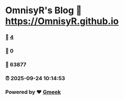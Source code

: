 # OmnisyR's Blog :link: https://OmnisyR.github.io 
### :page_facing_up: [4](https://OmnisyR.github.io/tag.html) 
### :speech_balloon: 0 
### :hibiscus: 63877 
### :alarm_clock: 2025-09-24 10:14:53 
### Powered by :heart: [Gmeek](https://github.com/Meekdai/Gmeek)
